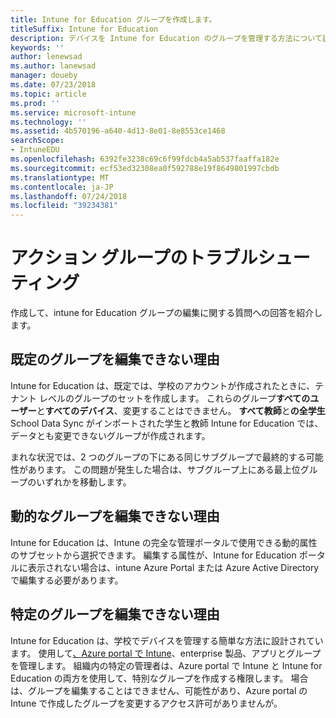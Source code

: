 ```yaml
---
title: Intune for Education グループを作成します。
titleSuffix: Intune for Education
description: デバイスを Intune for Education のグループを管理する方法について説明します。
keywords: ''
author: lenewsad
ms.author: lanewsad
manager: doueby
ms.date: 07/23/2018
ms.topic: article
ms.prod: ''
ms.service: microsoft-intune
ms.technology: ''
ms.assetid: 4b570196-a640-4d13-8e01-8e8553ce1468
searchScope:
- IntuneEDU
ms.openlocfilehash: 6392fe3238c69c6f99fdcb4a5ab537faaffa182e
ms.sourcegitcommit: ecf53ed32308ea0f592788e19f8649801997cbdb
ms.translationtype: MT
ms.contentlocale: ja-JP
ms.lasthandoff: 07/24/2018
ms.locfileid: "39234381"
---
```

# <a name="troubleshooting-group-actions"></a>アクション グループのトラブルシューティング

作成して、intune for Education グループの編集に関する質問への回答を紹介します。

## <a name="why-cant-i-edit-the-default-groups"></a>既定のグループを編集できない理由

Intune for Education は、既定では、学校のアカウントが作成されたときに、テナント レベルのグループのセットを作成します。 これらのグループ**すべてのユーザー**と**すべてのデバイス**、変更することはできません。 **すべて教師**と**の全学生**School Data Sync がインポートされた学生と教師 Intune for Education では、データとも変更できないグループが作成されます。

まれな状況では、2 つのグループの下にある同じサブグループで最終的する可能性があります。 この問題が発生した場合は、サブグループ上にある最上位グループのいずれかを移動します。

## <a name="why-cant-i-edit-dynamic-groups"></a>動的なグループを編集できない理由

Intune for Education は、Intune の完全な管理ポータルで使用できる動的属性のサブセットから選択できます。 編集する属性が、Intune for Education ポータルに表示されない場合は、intune Azure Portal または Azure Active Directory で編集する必要があります。

## <a name="why-cant-i-edit-a-specific-group"></a>特定のグループを編集できない理由  

Intune for Education は、学校でデバイスを管理する簡単な方法に設計されています。 使用して[、Azure portal で Intune](https://docs.microsoft.com/intune/what-is-intune)、enterprise 製品、アプリとグループを管理します。 組織内の特定の管理者は、Azure portal で Intune と Intune for Education の両方を使用して、特別なグループを作成する権限します。 場合は、グループを編集することはできません、可能性があり、Azure portal の Intune で作成したグループを変更するアクセス許可がありませんが。  
